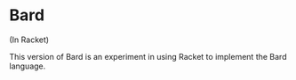 # Bard
(In Racket)

This version of Bard is an experiment in using Racket to implement the
Bard language.
